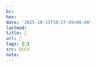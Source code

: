 ```yaml
---
bc:
hex:
date: '2025-10-13T10:27:45+08:00'
lastmod:
title: 􄁷
url: 􄁷
tags: [𠧩]
src: DCCV
note:
---
```


